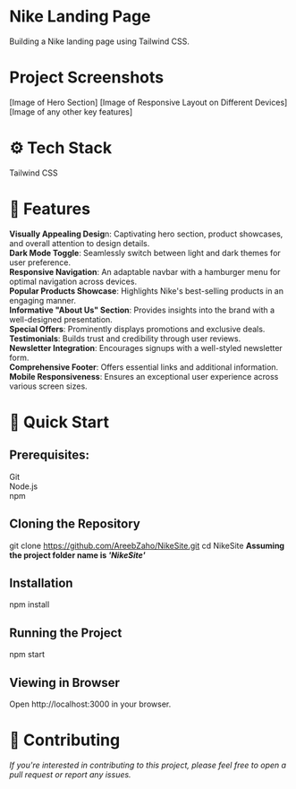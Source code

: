 # Nike Landing Page
Building a Nike landing page using Tailwind CSS.

# Project Screenshots
[Image of Hero Section]
[Image of Responsive Layout on Different Devices]
[Image of any other key features]

# ⚙️ Tech Stack
Tailwind CSS

# 🔋 Features
**Visually Appealing Desig**n: Captivating hero section, product showcases, and overall attention to design details.  
**Dark Mode Toggle**: Seamlessly switch between light and dark themes for user preference.  
**Responsive Navigation**: An adaptable navbar with a hamburger menu for optimal navigation across devices.  
**Popular Products Showcase**: Highlights Nike's best-selling products in an engaging manner.  
**Informative "About Us" Section**: Provides insights into the brand with a well-designed presentation.  
**Special Offers**: Prominently displays promotions and exclusive deals.  
**Testimonials**: Builds trust and credibility through user reviews.  
**Newsletter Integration**: Encourages signups with a well-styled newsletter form.  
**Comprehensive Footer**: Offers essential links and additional information.  
**Mobile Responsiveness**: Ensures an exceptional user experience across various screen sizes.  

# 🤸 Quick Start

## Prerequisites:
Git  
Node.js  
npm  

## Cloning the Repository
git clone https://github.com/AreebZaho/NikeSite.git
cd NikeSite  **Assuming the project folder name is _'NikeSite'_**

## Installation
npm install 

## Running the Project
npm start 

## Viewing in Browser
Open http://localhost:3000 in your browser. 

# 🤝 Contributing
_If you're interested in contributing to this project, please feel free to open a pull request or report any issues._
